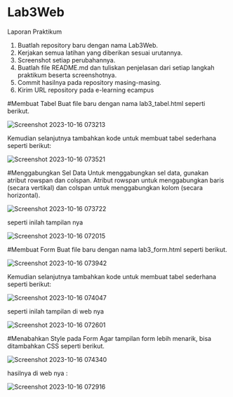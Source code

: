 # Lab3Web

Laporan Praktikum
1. Buatlah repository baru dengan nama Lab3Web.
2. Kerjakan semua latihan yang diberikan sesuai urutannya.
3. Screenshot setiap perubahannya.
4. Buatlah file README.md dan tuliskan penjelasan dari setiap langkah praktikum beserta
screenshotnya.
5. Commit hasilnya pada repository masing-masing.
6. Kirim URL repository pada e-learning ecampus

#Membuat Tabel
Buat file baru dengan nama lab3_tabel.html seperti berikut.

![Screenshot 2023-10-16 073213](https://github.com/khanhvy1703/restaurant-management-salesforce/assets/116040175/320043e5-2ceb-4fe2-9369-dfd0f0f95d91)

Kemudian selanjutnya tambahkan kode untuk membuat tabel sederhana seperti berikut:

![Screenshot 2023-10-16 073521](https://github.com/khanhvy1703/restaurant-management-salesforce/assets/116040175/58ce272f-215c-43cb-8e10-50a4048d90fd)

#Menggabungkan Sel Data
Untuk menggabungkan sel data, gunakan atribut rowspan dan colspan. Atribut rowspan untuk
menggabungkan baris (secara vertikal) dan colspan untuk menggabungkan kolom (secara
horizontal).

![Screenshot 2023-10-16 073722](https://github.com/khanhvy1703/restaurant-management-salesforce/assets/116040175/d2009b6b-e4cd-426e-9cbf-e2945b4f11a3)

seperti inilah tampilan nya

![Screenshot 2023-10-16 072015](https://github.com/khanhvy1703/restaurant-management-salesforce/assets/116040175/258af005-c89d-489b-8710-84f0827b8d7f)

#Membuat Form
Buat file baru dengan nama lab3_form.html seperti berikut.

![Screenshot 2023-10-16 073942](https://github.com/khanhvy1703/restaurant-management-salesforce/assets/116040175/363fd047-4c25-4549-8eb5-9d854da9cafb)

Kemudian selanjutnya tambahkan kode untuk membuat tabel sederhana seperti berikut:

![Screenshot 2023-10-16 074047](https://github.com/khanhvy1703/restaurant-management-salesforce/assets/116040175/2f40dcb2-dcb7-432e-b2ec-bce36b1311cf)

seperti inilah tampilan di web nya

![Screenshot 2023-10-16 072601](https://github.com/khanhvy1703/restaurant-management-salesforce/assets/116040175/eae6964c-8a99-4db1-a233-cac071407f7b)

#Menabahkan Style pada Form
Agar tampilan form lebih menarik, bisa ditambahkan CSS seperti berikut.

![Screenshot 2023-10-16 074340](https://github.com/khanhvy1703/restaurant-management-salesforce/assets/116040175/f45a8a8d-e9e7-4d29-be24-0a9d28aea3cb)

hasilnya di web nya :

![Screenshot 2023-10-16 072916](https://github.com/khanhvy1703/restaurant-management-salesforce/assets/116040175/33269ba6-3594-48f7-88a5-9618ed9b0f77)


